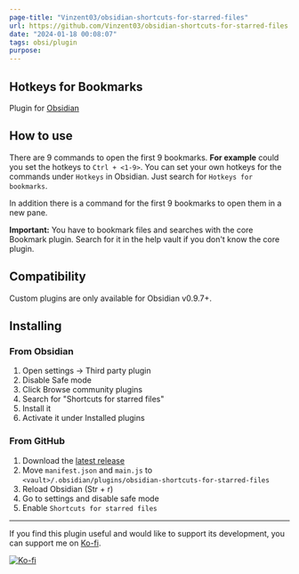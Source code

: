 ```yaml
---
page-title: "Vinzent03/obsidian-shortcuts-for-starred-files"
url: https://github.com/Vinzent03/obsidian-shortcuts-for-starred-files
date: "2024-01-18 00:08:07"
tags: obsi/plugin
purpose:
---
```


## Hotkeys for Bookmarks

Plugin for [Obsidian](https://obsidian.md/)

## How to use

There are 9 commands to open the first 9 bookmarks. **For example** could you set the hotkeys to `Ctrl + <1-9>`. You can set your own hotkeys for the commands under `Hotkeys` in Obsidian. Just search for `Hotkeys for bookmarks`.

In addition there is a command for the first 9 bookmarks to open them in a new pane.

**Important:** You have to bookmark files and searches with the core Bookmark plugin. Search for it in the help vault if you don't know the core plugin.

## Compatibility

Custom plugins are only available for Obsidian v0.9.7+.

## Installing

### From Obsidian

1.  Open settings -> Third party plugin
2.  Disable Safe mode
3.  Click Browse community plugins
4.  Search for "Shortcuts for starred files"
5.  Install it
6.  Activate it under Installed plugins

### From GitHub

1.  Download the [latest release](https://github.com/Vinzent03/obsidian-shortcuts-for-starred-files/releases/latest)
2.  Move `manifest.json` and `main.js` to `<vault>/.obsidian/plugins/obsidian-shortcuts-for-starred-files`
3.  Reload Obsidian (Str + r)
4.  Go to settings and disable safe mode
5.  Enable `Shortcuts for starred files`

---

If you find this plugin useful and would like to support its development, you can support me on [Ko-fi](https://ko-fi.com/Vinzent).

[![Ko-fi](https://camo.githubusercontent.com/ce32b4940b9ebf361cfd346ba0582815846406854cd2f701c11a85cb21eaa939/68747470733a2f2f6b6f2d66692e636f6d2f696d672f676974687562627574746f6e5f736d2e737667)](https://ko-fi.com/F1F195IQ5)